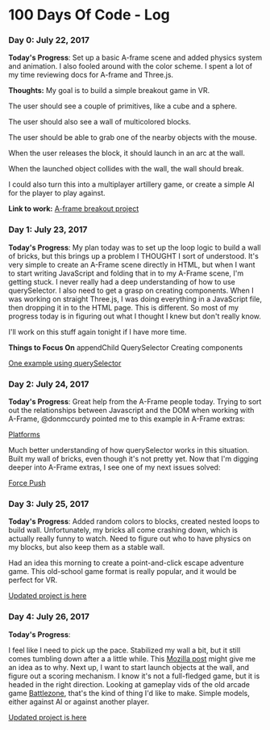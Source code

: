 # 100 Days Of Code - Log

### Day 0: July 22, 2017

**Today's Progress**: Set up a basic A-frame scene and added physics system and animation. I also fooled around with the color scheme. I spent a lot of my time reviewing docs for A-frame and Three.js.

**Thoughts:** My goal is to build a simple breakout game in VR.

The user should see a couple of primitives, like a cube and a sphere.

The user should also see a wall of multicolored blocks.

The user should be able to grab one of the nearby objects with the mouse.

When the user releases the block, it should launch in an arc at the wall.

When the launched object collides with the wall, the wall should break.

I could also turn this into a multiplayer artillery game, or create a simple AI for the player to play against.

**Link to work:** [A-frame breakout project](http://jsbin.com/wifoyi/edit?output)

### Day 1: July 23, 2017

**Today's Progress**: My plan today was to set up the loop logic to build a wall of bricks, but this brings up a problem I THOUGHT I sort of understood. It's very simple to create an A-Frame scene directly in HTML, but when I want to start writing JavaScript and folding that in to my A-Frame scene, I'm getting stuck. I never really had a deep understanding of how to use querySelector. I also need to get a grasp on creating components. When I was working on straight Three.js, I was doing everything in a JavaScript file, then dropping it in to the HTML page. This is different. So most of my progress today is in figuring out what I thought I knew but don't really know.

I'll work on this stuff again tonight if I have more time.

**Things to Focus On**
appendChild
QuerySelector
Creating components

[One example using querySelector](https://github.com/processprocess/lazerGlazer_Viz/blob/master/app.js)

### Day 2: July 24, 2017

**Today's Progress**: Great help from the A-Frame people today. Trying to sort out the relationships between Javascript and the DOM when working with A-Frame, @donmccurdy pointed me to this example in A-Frame extras:

[Platforms](https://github.com/donmccurdy/aframe-extras/blob/master/examples/platforms/index.html)

Much better understanding of how querySelector works in this situation. Built my wall of bricks, even though it's not pretty yet. Now that I'm digging deeper into A-Frame extras, I see one of my next issues solved:

[Force Push](https://github.com/donmccurdy/aframe-extras/blob/master/examples/force-push/index.html)

### Day 3: July 25, 2017

**Today's Progress**: Added random colors to blocks, created nested loops to build wall. Unfortunately, my bricks all come crashing down, which is actually really funny to watch. Need to figure out who to have physics on my blocks, but also keep them as a stable wall.

Had an idea this morning to create a point-and-click escape adventure game. This old-school game format is really popular, and it would be perfect for VR.

[Updated project is here](http://jsbin.com/tagulom/1/edit?output)

### Day 4: July 26, 2017

**Today's Progress**:

I feel like I need to pick up the pace. Stabilized my wall a bit, but it still comes tumbling down after a a little while. This [Mozilla post](https://hacks.mozilla.org/2017/05/having-fun-with-physics-and-a-frame/) might give me an idea as to why. Next up, I want to start launch objects at the wall, and figure out a scoring mechanism. I know it's not a full-fledged game, but it is headed in the right direction. Looking at gameplay vids of the old arcade game [Battlezone](https://www.youtube.com/watch?v=Ctr54kopo8I&t=55s), that's the kind of thing I'd like to make. Simple models, either against AI or against another player.

[Updated project is here](http://jsbin.com/tagulom/edit?output)

